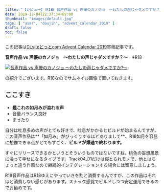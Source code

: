 ```yaml
---
title: "【レビュー】（R18）音声作品 vs 声優のカノジョ　～わたしの声じゃダメですか？～"
date: 2019-12-04T22:37:34+09:00
thumbnail: "images/default.jpg"
tags: [ "asmr", "doujin", "advent_calendar_2019" ]
draft: false
toc: false
---
```


この記事は[DLsiteどっとcom Advent Calendar 2019](https://adventar.org/calendars/3918)寄稿記事です。

**音声作品 vs 声優のカノジョ　～わたしの声じゃダメですか？～**　※R18

<a rel="noopener" href="https://www.dlsite.com/maniax/dlaf/=/t/t/link/work/aid/kunimi53chi/id/RJ257006.html" target="_blank"><img src="//img.dlsite.jp/modpub/images2/work/doujin/RJ258000/RJ257006_img_sam.jpg" alt="音声作品 vs 声優のカノジョ ～わたしの声じゃダメですか?～" title="音声作品 vs 声優のカノジョ ～わたしの声じゃダメですか?～" border="0" class="target_type" /></a>

の紹介でございます。R18なのでサムネイル画像で置いておきます。

## ここすき

- **艦これの如月みが溢れる声**
- 音量バランス良好
- まったり

自分は吐息多めの声がとても好きで、吐息がかかるとビルドが始まるんですが、この音声作品は**「如月み」がびっくりするほどありまして**、R18如月を容易に想像できる点がとてもすごく、**ビルドが爆速で終わります。**

すぐにリリースできるかというとそういうものではないですね。桃色の妄想風景に浸って幸せになるタイプです。Track04_01だけは寝とられモノで、他とはちょっと違う作風なので継続的インテグレーションする場合には留意しましょう。

R18音声作品はR18ゆえにやっていきを割と消費するんですが、この作品はそれほど消費しない感じがあります。スナック感覚でビルドしつつ安定運用できるのでお勧めです。